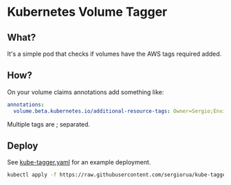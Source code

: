 # Kubernetes Volume Tagger

## What?

It's a simple pod that checks if volumes have the AWS tags required added.

## How?

On your volume claims annotations add something like:

```yaml
annotations:
  volume.beta.kubernetes.io/additional-resource-tags: Owner=Sergio;Environment=Dev
```

Multiple tags are ; separated.

## Deploy

See [kube-tagger.yaml](https://github.com/sergiorua/kube-tagger/blob/master/kube-tagger.yaml) for an example deployment.

```sh
kubectl apply -f https://raw.githubusercontent.com/sergiorua/kube-tagger/master/kube-tagger.yaml
```
